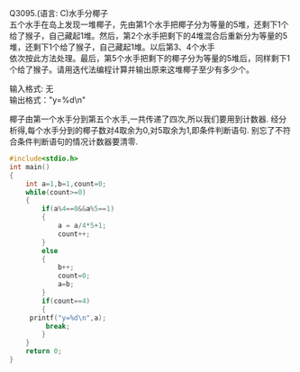 Q3095.(语言: C)水手分椰子\
五个水手在岛上发现一堆椰子，先由第1个水手把椰子分为等量的5堆，还剩下1个给了猴子，自己藏起1堆。然后，第2个水手把剩下的4堆混合后重新分为等量的5堆，还剩下1个给了猴子，自己藏起1堆。以后第3、4个水手\
依次按此方法处理。最后，第5个水手把剩下的椰子分为等量的5堆后，同样剩下1个给了猴子。请用迭代法编程计算并输出原来这堆椰子至少有多少个。

输入格式:  无\
输出格式："y=%d\n"

椰子由第一个水手分到第五个水手,一共传递了四次,所以我们要用到计数器.
经分析得,每个水手分到的椰子数对4取余为0,对5取余为1,即条件判断语句.
别忘了不符合条件判断语句的情况计数器要清零.
```c
#include<stdio.h>
int main()
{
	int a=1,b=1,count=0;
	while(count>=0)
	{
		if(a%4==0&&a%5==1)
		{
			a = a/4*5+1;
			count++;
		}
		else
		{
			b++;
			count=0;
			a=b;
		}
		if(count==4)
		{
     printf("y=%d\n",a);
		 break;
		}
	}
	return 0;
}
```
